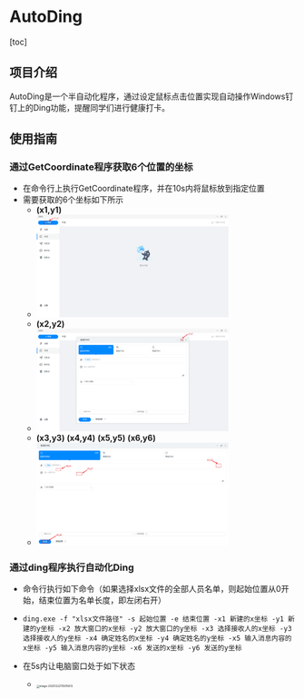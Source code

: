 # AutoDing

[toc]

## 项目介绍

AutoDing是一个半自动化程序，通过设定鼠标点击位置实现自动操作Windows钉钉上的Ding功能，提醒同学们进行健康打卡。

## 使用指南

### 通过GetCoordinate程序获取6个位置的坐标

- 在命令行上执行GetCoordinate程序，并在10s内将鼠标放到指定位置
- 需要获取的6个坐标如下所示
  - **(x1,y1)**
  - <img src="README.assets/image-20201222113310332.png" alt="image-20201222113310332" style="zoom: 33%;" />
  - **(x2,y2)**
  - <img src="README.assets/image-20201222113911413.png" alt="image-20201222113911413" style="zoom:33%;" />
  - **(x3,y3)** **(x4,y4)** **(x5,y5)** **(x6,y6)**
  - <img src="README.assets/image-20201222114331125.png" alt="image-20201222114331125" style="zoom:33%;" />

### 通过ding程序执行自动化Ding

- 命令行执行如下命令（如果选择xlsx文件的全部人员名单，则起始位置从0开始，结束位置为名单长度，即左闭右开）

- ```
  ding.exe -f "xlsx文件路径" -s 起始位置 -e 结束位置 -x1 新建的x坐标 -y1 新建的y坐标 -x2 放大窗口的x坐标 -y2 放大窗口的y坐标 -x3 选择接收人的x坐标 -y3 选择接收人的y坐标 -x4 确定姓名的x坐标 -y4 确定姓名的y坐标 -x5 输入消息内容的x坐标 -y5 输入消息内容的y坐标 -x6 发送的x坐标 -y6 发送的y坐标
  ```

- 在5s内让电脑窗口处于如下状态

  - <img src="README.assets/image-20201222115915613.png" alt="image-20201222115915613" style="zoom:33%;" />